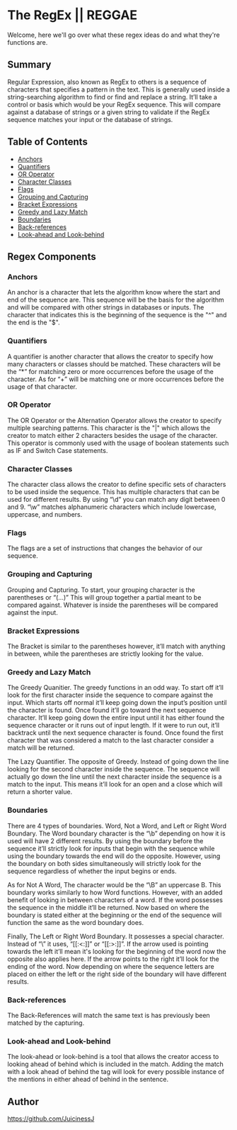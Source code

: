 # The RegEx || REGGAE

Welcome, here we'll go over what these regex ideas do and what they're functions are. 

## Summary

Regular Expression, also known as RegEx to others is a sequence of characters that specifies a pattern in the text. This is generally used inside a string-searching algorithm to find or find and replace a string. It’ll take a control or basis which would be your RegEx sequence. This will compare against a database of strings or a given string to validate if the RegEx sequence matches your input or the database of strings. 

## Table of Contents

- [Anchors](#anchors)
- [Quantifiers](#quantifiers)
- [OR Operator](#or-operator)
- [Character Classes](#character-classes)
- [Flags](#flags)
- [Grouping and Capturing](#grouping-and-capturing)
- [Bracket Expressions](#bracket-expressions)
- [Greedy and Lazy Match](#greedy-and-lazy-match)
- [Boundaries](#boundaries)
- [Back-references](#back-references)
- [Look-ahead and Look-behind](#look-ahead-and-look-behind)

## Regex Components

### Anchors

An anchor is a character that lets the algorithm know where the start and end of the sequence are. This sequence will be the basis for the algorithm and will be compared with other strings in databases or inputs. The character that indicates this is the beginning of the sequence is the "^" and the end is the "$".

### Quantifiers

A quantifier is another character that allows the creator to specify how many characters or classes should be matched. These characters will be the “*” for matching zero or more occurrences before the usage of the character. As for “+” will be matching one or more occurrences before the usage of that character. 

### OR Operator

The OR Operator or the Alternation Operator allows the creator to specify multiple searching patterns. This character is the "|" which allows the creator to match either 2 characters besides the usage of the character. This operator is commonly used with the usage of boolean statements such as IF and Switch Case statements. 

### Character Classes

The character class allows the creator to define specific sets of characters to be used inside the sequence. This has multiple characters that can be used for different results. By using “\d” you can match any digit between 0 and 9. “\w” matches alphanumeric characters which include lowercase, uppercase, and numbers. 

### Flags

The flags are a set of instructions that changes the behavior of our sequence. 

### Grouping and Capturing

Grouping and Capturing. To start, your grouping character is the parentheses or “(...)” This will group together a partial meant to be compared against. Whatever is inside the parentheses will be compared against the input.

### Bracket Expressions

The Bracket is similar to the parentheses however, it’ll match with anything in between, while the parentheses are strictly looking for the value.

### Greedy and Lazy Match

The Greedy Quanitier. The greedy functions in an odd way. To start off it’ll look for the first character inside the sequence to compare against the input. Which starts off normal it’ll keep going down the input’s position until the character is found. Once found it’ll go toward the next sequence character. It’ll keep going down the entire input until it has either found the sequence character or it runs out of input length. If it were to run out, it’ll backtrack until the next sequence character is found. Once found the first character that was considered a match to the last character consider a match will be returned.

The Lazy Quantifier. The opposite of Greedy. Instead of going down the line looking for the second character inside the sequence. The sequence will actually go down the line until the next character inside the sequence is a match to the input. This means it’ll look for an open and a close which will return a shorter value. 


### Boundaries

There are 4 types of boundaries. Word, Not a Word, and Left or Right Word Boundary. The Word boundary character is the “\b” depending on how it is used will have 2 different results. By using the boundary before the sequence it’ll strictly look for inputs that begin with the sequence while using the boundary towards the end will do the opposite. However, using the boundary on both sides simultaneously will strictly look for the sequence regardless of whether the input begins or ends.

As for Not A Word, The character would be the “\B” an uppercase B. This boundary works similarly to how Word functions. However, with an added benefit of looking in between characters of a word. If the word possesses the sequence in the middle it’ll be returned. Now based on where the boundary is stated either at the beginning or the end of the sequence will function the same as the word boundary does. 

Finally, The Left or Right Word Boundary. It possesses a special character. Instead of “\” it uses, “[[:<:]]” or “[[:>:]]”. If the arrow used is pointing towards the left it’ll mean it's looking for the beginning of the word now the opposite also applies here. If the arrow points to the right it’ll look for the ending of the word. Now depending on where the sequence letters are placed on either the left or the right side of the boundary will have different results. 

### Back-references

The Back-References will match the same text is has previously been matched by the capturing.

### Look-ahead and Look-behind

The look-ahead or look-behind is a tool that allows the creator access to looking ahead of behind which is included in the match. Adding the match with a look ahead of behind the tag will look for every possible instance of the mentions in either ahead of behind in the sentence.

## Author

https://github.com/JuicinessJ
